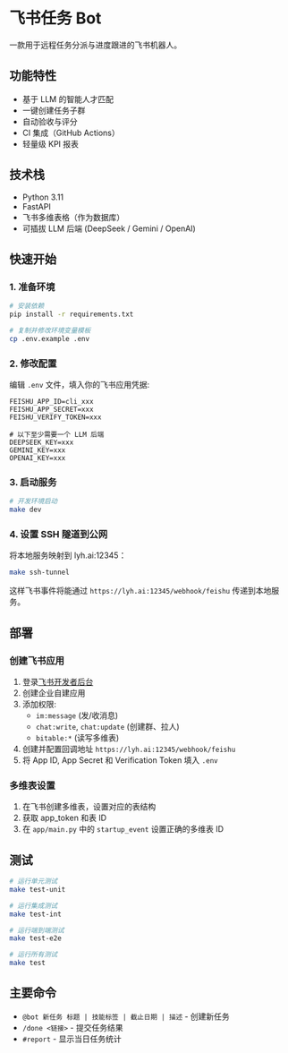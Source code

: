 # 飞书任务 Bot

一款用于远程任务分派与进度跟进的飞书机器人。

## 功能特性

- 基于 LLM 的智能人才匹配
- 一键创建任务子群
- 自动验收与评分
- CI 集成（GitHub Actions）
- 轻量级 KPI 报表

## 技术栈

- Python 3.11
- FastAPI
- 飞书多维表格（作为数据库）
- 可插拔 LLM 后端 (DeepSeek / Gemini / OpenAI)

## 快速开始

### 1. 准备环境

```bash
# 安装依赖
pip install -r requirements.txt

# 复制并修改环境变量模板
cp .env.example .env
```

### 2. 修改配置

编辑 `.env` 文件，填入你的飞书应用凭据:

```
FEISHU_APP_ID=cli_xxx
FEISHU_APP_SECRET=xxx
FEISHU_VERIFY_TOKEN=xxx

# 以下至少需要一个 LLM 后端
DEEPSEEK_KEY=xxx
GEMINI_KEY=xxx 
OPENAI_KEY=xxx
```

### 3. 启动服务

```bash
# 开发环境启动
make dev
```

### 4. 设置 SSH 隧道到公网

将本地服务映射到 lyh.ai:12345：

```bash
make ssh-tunnel
```

这样飞书事件将能通过 `https://lyh.ai:12345/webhook/feishu` 传递到本地服务。

## 部署

### 创建飞书应用

1. 登录[飞书开发者后台](https://open.feishu.cn/app)
2. 创建企业自建应用
3. 添加权限:
   - `im:message` (发/收消息)
   - `chat:write`, `chat:update` (创建群、拉人)
   - `bitable:*` (读写多维表)
4. 创建并配置回调地址 `https://lyh.ai:12345/webhook/feishu`
5. 将 App ID, App Secret 和 Verification Token 填入 `.env`

### 多维表设置

1. 在飞书创建多维表，设置对应的表结构
2. 获取 app_token 和表 ID
3. 在 `app/main.py` 中的 `startup_event` 设置正确的多维表 ID

## 测试

```bash
# 运行单元测试
make test-unit

# 运行集成测试
make test-int

# 运行端到端测试
make test-e2e

# 运行所有测试
make test
```

## 主要命令

- `@bot 新任务 标题 | 技能标签 | 截止日期 | 描述` - 创建新任务
- `/done <链接>` - 提交任务结果
- `#report` - 显示当日任务统计 